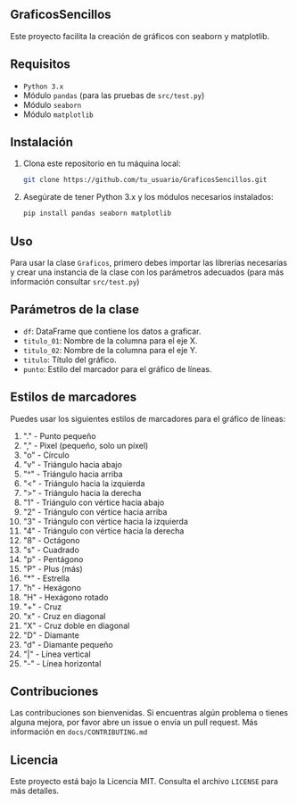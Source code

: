 ## GraficosSencillos

Este proyecto facilita la creación de gráficos con seaborn y matplotlib.

## Requisitos

- `Python 3.x`
- Módulo `pandas` (para las pruebas de `src/test.py`)
- Módulo `seaborn`
- Módulo `matplotlib`

## Instalación

1. Clona este repositorio en tu máquina local:
    ```bash
    git clone https://github.com/tu_usuario/GraficosSencillos.git
    ```
2. Asegúrate de tener Python 3.x y los módulos necesarios instalados:
    ```bash
    pip install pandas seaborn matplotlib
    ```

## Uso

Para usar la clase `Graficos`, primero debes importar las librerías necesarias y crear una instancia de la clase con los parámetros adecuados (para más información consultar `src/test.py`)

## Parámetros de la clase

- `df`: DataFrame que contiene los datos a graficar.
- `titulo_01`: Nombre de la columna para el eje X.
- `titulo_02`: Nombre de la columna para el eje Y.
- `titulo`: Título del gráfico.
- `punto`: Estilo del marcador para el gráfico de líneas.

## Estilos de marcadores

Puedes usar los siguientes estilos de marcadores para el gráfico de líneas:

1. "." - Punto pequeño
2. "," - Pixel (pequeño, solo un píxel)
3. "o" - Círculo
4. "v" - Triángulo hacia abajo
5. "^" - Triángulo hacia arriba
6. "<" - Triángulo hacia la izquierda
7. ">" - Triángulo hacia la derecha
8. "1" - Triángulo con vértice hacia abajo
9. "2" - Triángulo con vértice hacia arriba
10. "3" - Triángulo con vértice hacia la izquierda
11. "4" - Triángulo con vértice hacia la derecha
12. "8" - Octágono
13. "s" - Cuadrado
14. "p" - Pentágono
15. "P" - Plus (más)
16. "*" - Estrella
17. "h" - Hexágono
18. "H" - Hexágono rotado
19. "+" - Cruz
20. "x" - Cruz en diagonal
21. "X" - Cruz doble en diagonal
22. "D" - Diamante
23. "d" - Diamante pequeño
24. "|" - Línea vertical
25. "-" - Línea horizontal

## Contribuciones

Las contribuciones son bienvenidas. Si encuentras algún problema o tienes alguna mejora, por favor abre un issue o envía un pull request. Más información en `docs/CONTRIBUTING.md`

## Licencia

Este proyecto está bajo la Licencia MIT. Consulta el archivo `LICENSE` para más detalles.